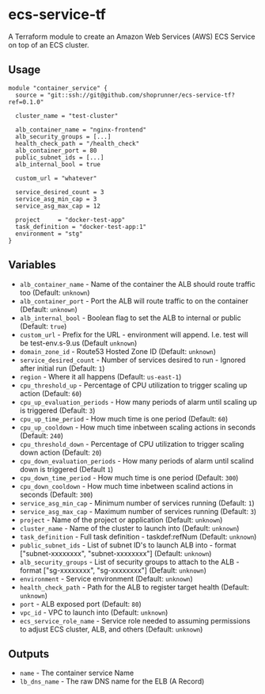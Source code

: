 # ecs-service-tf

A Terraform module to create an Amazon Web Services (AWS) ECS Service on top of an ECS cluster.

## Usage

```hcl
module "container_service" {
  source = "git::ssh://git@github.com/shoprunner/ecs-service-tf?ref=0.1.0"

  cluster_name = "test-cluster"
  
  alb_container_name = "nginx-frontend"
  alb_security_groups = [...]
  health_check_path = "/health_check"
  alb_container_port = 80
  public_subnet_ids = [...]
  alb_internal_bool = true

  custom_url = "whatever"

  service_desired_count = 3
  service_asg_min_cap = 3
  service_asg_max_cap = 12  

  project     = "docker-test-app"
  task_definition = "docker-test-app:1"
  environment = "stg"
}
```

## Variables

- `alb_container_name` - Name of the container the ALB should route traffic too (Default: `unknown`)
- `alb_container_port` - Port the ALB will route traffic to on the container (Default: `unknown`)
- `alb_internal_bool` - Boolean flag to set the ALB to internal or public (Default: `true`)
- `custom_url` - Prefix for the URL - environment will append. I.e. test will be test-env.s-9.us (Default `unknown`)
- `domain_zone_id` - Route53 Hosted Zone ID (Default: `unknown`)
- `service_desired_count` - Number of services desired to run - Ignored after initial run (Default: `1`)
- `region` - Where it all happens (Default: `us-east-1`)
- `cpu_threshold_up` - Percentage of CPU utilization to trigger scaling up action (Default: `60`)
- `cpu_up_evaluation_periods` - How many periods of alarm until scaling up is triggered (Default: `3`)
- `cpu_up_time_period` - How much time is one period (Default: `60`)
- `cpu_up_cooldown` - How much time inbetween scaling actions in seconds (Default: `240`)
- `cpu_threshold_down` - Percentage of CPU utilization to trigger scaling down action (Default: `20`)
- `cpu_down_evaluation_periods` - How many periods of alarm until scalind down is triggered (Default `1`)
- `cpu_down_time_period` - How much time is one period (Default: `300`)
- `cpu_down_cooldown` - How much time inbetween scalind actions in seconds (Default: `300`)
- `service_asg_min_cap` - Minimum number of services running (Default: `1`)
- `service_asg_max_cap` - Maximum number of services running (Default: `3`)
- `project` - Name of the project or application (Default: `unknown`)
- `cluster_name` - Name of the cluster to launch into (Default: `unknown`)
- `task_definition` - Full task definition - taskdef:refNum (Default: `unknown`)
- `public_subnet_ids` - List of subnet ID's to launch ALB into - format ["subnet-xxxxxxxx", "subnet-xxxxxxxx"] (Default: `unknown`)
- `alb_security_groups` - List of security groups to attach to the ALB - format ["sg-xxxxxxxx", "sg-xxxxxxxx"] (Default: `unknown`)
- `environment` - Service environment (Default: `unknown`)
- `health_check_path` - Path for the ALB to register target health (Default: `unknown`)
- `port` - ALB exposed port (Default: `80`)
- `vpc_id` - VPC to launch into (Default: `unknown`)
- `ecs_service_role_name` - Service role needed to assuming permissions to adjust ECS cluster, ALB, and others (Default: `unknown`)

## Outputs

- `name` - The container service Name 
- `lb_dns_name` - The raw DNS name for the ELB (A Record)
